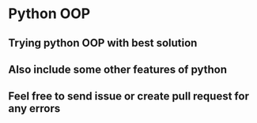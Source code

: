 # Python OOP
## Trying python OOP with best solution
## Also include some other features of python
## Feel free to send issue or create pull request for any errors

